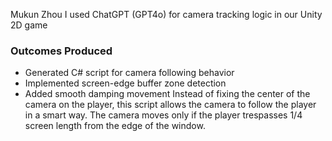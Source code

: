 Mukun Zhou
I used ChatGPT (GPT4o) for camera tracking logic in our Unity 2D game
### Outcomes Produced
- Generated C# script for camera following behavior
- Implemented screen-edge buffer zone detection
- Added smooth damping movement
Instead of fixing the center of the camera on the player, this script allows the camera to follow the player in a smart way.
The camera moves only if the player trespasses 1/4 screen length from the edge of the window. 

  
